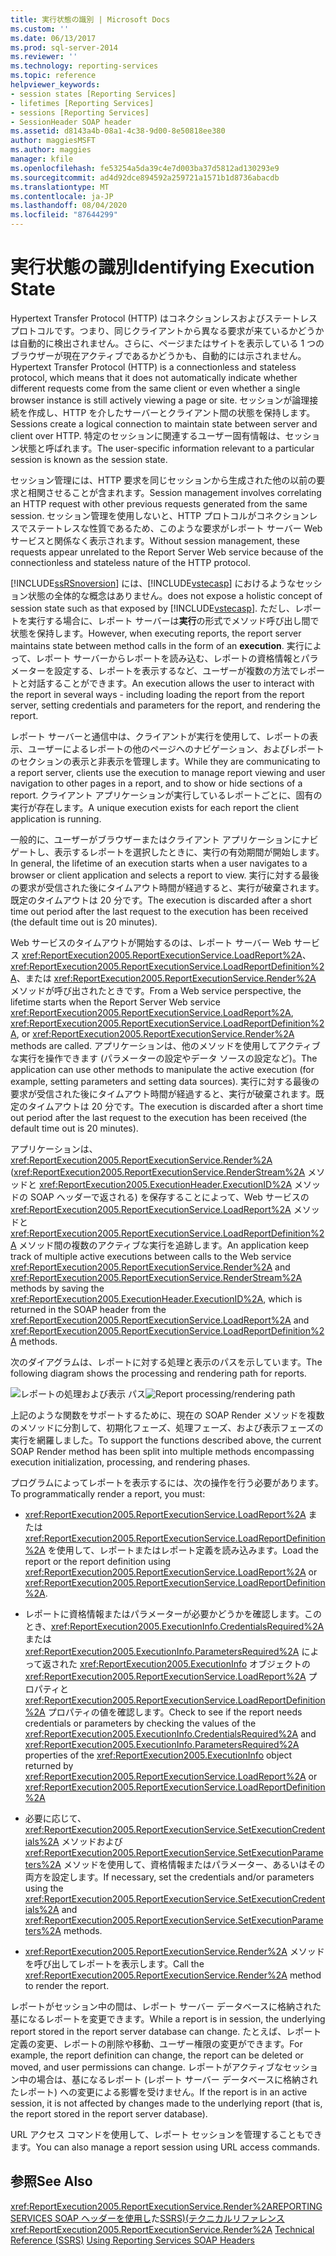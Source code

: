 ```yaml
---
title: 実行状態の識別 | Microsoft Docs
ms.custom: ''
ms.date: 06/13/2017
ms.prod: sql-server-2014
ms.reviewer: ''
ms.technology: reporting-services
ms.topic: reference
helpviewer_keywords:
- session states [Reporting Services]
- lifetimes [Reporting Services]
- sessions [Reporting Services]
- SessionHeader SOAP header
ms.assetid: d8143a4b-08a1-4c38-9d00-8e50818ee380
author: maggiesMSFT
ms.author: maggies
manager: kfile
ms.openlocfilehash: fe53254a5da39c4e7d003ba37d5812ad130293e9
ms.sourcegitcommit: ad4d92dce894592a259721a1571b1d8736abacdb
ms.translationtype: MT
ms.contentlocale: ja-JP
ms.lasthandoff: 08/04/2020
ms.locfileid: "87644299"
---
```

# <a name="identifying-execution-state"></a><span data-ttu-id="ab247-102">実行状態の識別</span><span class="sxs-lookup"><span data-stu-id="ab247-102">Identifying Execution State</span></span>
  <span data-ttu-id="ab247-103">Hypertext Transfer Protocol (HTTP) はコネクションレスおよびステートレス プロトコルです。つまり、同じクライアントから異なる要求が来ているかどうかは自動的に検出されません。さらに、ページまたはサイトを表示している 1 つのブラウザーが現在アクティブであるかどうかも、自動的には示されません。</span><span class="sxs-lookup"><span data-stu-id="ab247-103">Hypertext Transfer Protocol (HTTP) is a connectionless and stateless protocol, which means that it does not automatically indicate whether different requests come from the same client or even whether a single browser instance is still actively viewing a page or site.</span></span> <span data-ttu-id="ab247-104">セッションが論理接続を作成し、HTTP を介したサーバーとクライアント間の状態を保持します。</span><span class="sxs-lookup"><span data-stu-id="ab247-104">Sessions create a logical connection to maintain state between server and client over HTTP.</span></span> <span data-ttu-id="ab247-105">特定のセッションに関連するユーザー固有情報は、セッション状態と呼ばれます。</span><span class="sxs-lookup"><span data-stu-id="ab247-105">The user-specific information relevant to a particular session is known as the session state.</span></span>

 <span data-ttu-id="ab247-106">セッション管理には、HTTP 要求を同じセッションから生成された他の以前の要求と相関させることが含まれます。</span><span class="sxs-lookup"><span data-stu-id="ab247-106">Session management involves correlating an HTTP request with other previous requests generated from the same session.</span></span> <span data-ttu-id="ab247-107">セッション管理を使用しないと、HTTP プロトコルがコネクションレスでステートレスな性質であるため、このような要求がレポート サーバー Web サービスと関係なく表示されます。</span><span class="sxs-lookup"><span data-stu-id="ab247-107">Without session management, these requests appear unrelated to the Report Server Web service because of the connectionless and stateless nature of the HTTP protocol.</span></span>

 [!INCLUDE[ssRSnoversion](../../includes/ssrsnoversion-md.md)] <span data-ttu-id="ab247-108">には、[!INCLUDE[vstecasp](../../includes/vstecasp-md.md)] におけるようなセッション状態の全体的な概念はありません。</span><span class="sxs-lookup"><span data-stu-id="ab247-108">does not expose a holistic concept of session state such as that exposed by [!INCLUDE[vstecasp](../../includes/vstecasp-md.md)].</span></span> <span data-ttu-id="ab247-109">ただし、レポートを実行する場合に、レポート サーバーは**実行**の形式でメソッド呼び出し間で状態を保持します。</span><span class="sxs-lookup"><span data-stu-id="ab247-109">However, when executing reports, the report server maintains state between method calls in the form of an **execution**.</span></span> <span data-ttu-id="ab247-110">実行によって、レポート サーバーからレポートを読み込む、レポートの資格情報とパラメーターを設定する、レポートを表示するなど、ユーザーが複数の方法でレポートと対話することができます。</span><span class="sxs-lookup"><span data-stu-id="ab247-110">An execution allows the user to interact with the report in several ways - including loading the report from the report server, setting credentials and parameters for the report, and rendering the report.</span></span>

 <span data-ttu-id="ab247-111">レポート サーバーと通信中は、クライアントが実行を使用して、レポートの表示、ユーザーによるレポートの他のページへのナビゲーション、およびレポートのセクションの表示と非表示を管理します。</span><span class="sxs-lookup"><span data-stu-id="ab247-111">While they are communicating to a report server, clients use the execution to manage report viewing and user navigation to other pages in a report, and to show or hide sections of a report.</span></span> <span data-ttu-id="ab247-112">クライアント アプリケーションが実行しているレポートごとに、固有の実行が存在します。</span><span class="sxs-lookup"><span data-stu-id="ab247-112">A unique execution exists for each report the client application is running.</span></span>

 <span data-ttu-id="ab247-113">一般的に、ユーザーがブラウザーまたはクライアント アプリケーションにナビゲートし、表示するレポートを選択したときに、実行の有効期間が開始します。</span><span class="sxs-lookup"><span data-stu-id="ab247-113">In general, the lifetime of an execution starts when a user navigates to a browser or client application and selects a report to view.</span></span> <span data-ttu-id="ab247-114">実行に対する最後の要求が受信された後にタイムアウト時間が経過すると、実行が破棄されます。既定のタイムアウトは 20 分です。</span><span class="sxs-lookup"><span data-stu-id="ab247-114">The execution is discarded after a short time out period after the last request to the execution has been received (the default time out is 20 minutes).</span></span>

 <span data-ttu-id="ab247-115">Web サービスのタイムアウトが開始するのは、レポート サーバー Web サービス <xref:ReportExecution2005.ReportExecutionService.LoadReport%2A>、<xref:ReportExecution2005.ReportExecutionService.LoadReportDefinition%2A>、または <xref:ReportExecution2005.ReportExecutionService.Render%2A> メソッドが呼び出されたときです。</span><span class="sxs-lookup"><span data-stu-id="ab247-115">From a Web service perspective, the lifetime starts when the Report Server Web service <xref:ReportExecution2005.ReportExecutionService.LoadReport%2A>, <xref:ReportExecution2005.ReportExecutionService.LoadReportDefinition%2A>, or <xref:ReportExecution2005.ReportExecutionService.Render%2A> methods are called.</span></span> <span data-ttu-id="ab247-116">アプリケーションは、他のメソッドを使用してアクティブな実行を操作できます (パラメーターの設定やデータ ソースの設定など)。</span><span class="sxs-lookup"><span data-stu-id="ab247-116">The application can use other methods to manipulate the active execution (for example, setting parameters and setting data sources).</span></span> <span data-ttu-id="ab247-117">実行に対する最後の要求が受信された後にタイムアウト時間が経過すると、実行が破棄されます。既定のタイムアウトは 20 分です。</span><span class="sxs-lookup"><span data-stu-id="ab247-117">The execution is discarded after a short time out period after the last request to the execution has been received (the default time out is 20 minutes).</span></span>

 <span data-ttu-id="ab247-118">アプリケーションは、<xref:ReportExecution2005.ReportExecutionService.Render%2A> (<xref:ReportExecution2005.ReportExecutionService.RenderStream%2A> メソッドと <xref:ReportExecution2005.ExecutionHeader.ExecutionID%2A> メソッドの SOAP ヘッダーで返される) を保存することによって、Web サービスの <xref:ReportExecution2005.ReportExecutionService.LoadReport%2A> メソッドと <xref:ReportExecution2005.ReportExecutionService.LoadReportDefinition%2A> メソッド間の複数のアクティブな実行を追跡します。</span><span class="sxs-lookup"><span data-stu-id="ab247-118">An application keep track of multiple active executions between calls to the Web service <xref:ReportExecution2005.ReportExecutionService.Render%2A> and <xref:ReportExecution2005.ReportExecutionService.RenderStream%2A> methods by saving the <xref:ReportExecution2005.ExecutionHeader.ExecutionID%2A>, which is returned in the SOAP header from the <xref:ReportExecution2005.ReportExecutionService.LoadReport%2A> and <xref:ReportExecution2005.ReportExecutionService.LoadReportDefinition%2A> methods.</span></span>

 <span data-ttu-id="ab247-119">次のダイアグラムは、レポートに対する処理と表示のパスを示しています。</span><span class="sxs-lookup"><span data-stu-id="ab247-119">The following diagram shows the processing and rendering path for reports.</span></span>

 <span data-ttu-id="ab247-120">![レポートの処理および表示 パス](../../../2014/reporting-services/media/rs-render-process-diagram.gif "レポートの処理および表示パス")</span><span class="sxs-lookup"><span data-stu-id="ab247-120">![Report processing/rendering path](../../../2014/reporting-services/media/rs-render-process-diagram.gif "Report processing/rendering path")</span></span>

 <span data-ttu-id="ab247-121">上記のような関数をサポートするために、現在の SOAP Render メソッドを複数のメソッドに分割して、初期化フェーズ、処理フェーズ、および表示フェーズの実行を網羅しました。</span><span class="sxs-lookup"><span data-stu-id="ab247-121">To support the functions described above, the current SOAP Render method has been split into multiple methods encompassing execution initialization, processing, and rendering phases.</span></span>

 <span data-ttu-id="ab247-122">プログラムによってレポートを表示するには、次の操作を行う必要があります。</span><span class="sxs-lookup"><span data-stu-id="ab247-122">To programmatically render a report, you must:</span></span>

-   <span data-ttu-id="ab247-123"><xref:ReportExecution2005.ReportExecutionService.LoadReport%2A> または <xref:ReportExecution2005.ReportExecutionService.LoadReportDefinition%2A> を使用して、レポートまたはレポート定義を読み込みます。</span><span class="sxs-lookup"><span data-stu-id="ab247-123">Load the report or the report definition using <xref:ReportExecution2005.ReportExecutionService.LoadReport%2A> or <xref:ReportExecution2005.ReportExecutionService.LoadReportDefinition%2A>.</span></span>

-   <span data-ttu-id="ab247-124">レポートに資格情報またはパラメーターが必要かどうかを確認します。このとき、<xref:ReportExecution2005.ExecutionInfo.CredentialsRequired%2A> または <xref:ReportExecution2005.ExecutionInfo.ParametersRequired%2A> によって返された <xref:ReportExecution2005.ExecutionInfo> オブジェクトの <xref:ReportExecution2005.ReportExecutionService.LoadReport%2A> プロパティと <xref:ReportExecution2005.ReportExecutionService.LoadReportDefinition%2A> プロパティの値を確認します。</span><span class="sxs-lookup"><span data-stu-id="ab247-124">Check to see if the report needs credentials or parameters by checking the values of the <xref:ReportExecution2005.ExecutionInfo.CredentialsRequired%2A> and <xref:ReportExecution2005.ExecutionInfo.ParametersRequired%2A> properties of the <xref:ReportExecution2005.ExecutionInfo> object returned by <xref:ReportExecution2005.ReportExecutionService.LoadReport%2A> or <xref:ReportExecution2005.ReportExecutionService.LoadReportDefinition%2A></span></span>

-   <span data-ttu-id="ab247-125">必要に応じて、<xref:ReportExecution2005.ReportExecutionService.SetExecutionCredentials%2A> メソッドおよび <xref:ReportExecution2005.ReportExecutionService.SetExecutionParameters%2A> メソッドを使用して、資格情報またはパラメーター、あるいはその両方を設定します。</span><span class="sxs-lookup"><span data-stu-id="ab247-125">If necessary, set the credentials and/or parameters using the <xref:ReportExecution2005.ReportExecutionService.SetExecutionCredentials%2A> and <xref:ReportExecution2005.ReportExecutionService.SetExecutionParameters%2A> methods.</span></span>

-   <span data-ttu-id="ab247-126"><xref:ReportExecution2005.ReportExecutionService.Render%2A> メソッドを呼び出してレポートを表示します。</span><span class="sxs-lookup"><span data-stu-id="ab247-126">Call the <xref:ReportExecution2005.ReportExecutionService.Render%2A> method to render the report.</span></span>

 <span data-ttu-id="ab247-127">レポートがセッション中の間は、レポート サーバー データベースに格納された基になるレポートを変更できます。</span><span class="sxs-lookup"><span data-stu-id="ab247-127">While a report is in session, the underlying report stored in the report server database can change.</span></span> <span data-ttu-id="ab247-128">たとえば、レポート定義の変更、レポートの削除や移動、ユーザー権限の変更ができます。</span><span class="sxs-lookup"><span data-stu-id="ab247-128">For example, the report definition can change, the report can be deleted or moved, and user permissions can change.</span></span> <span data-ttu-id="ab247-129">レポートがアクティブなセッション中の場合は、基になるレポート (レポート サーバー データベースに格納されたレポート) への変更による影響を受けません。</span><span class="sxs-lookup"><span data-stu-id="ab247-129">If the report is in an active session, it is not affected by changes made to the underlying report (that is, the report stored in the report server database).</span></span>

 <span data-ttu-id="ab247-130">URL アクセス コマンドを使用して、レポート セッションを管理することもできます。</span><span class="sxs-lookup"><span data-stu-id="ab247-130">You can also manage a report session using URL access commands.</span></span>

## <a name="see-also"></a><span data-ttu-id="ab247-131">参照</span><span class="sxs-lookup"><span data-stu-id="ab247-131">See Also</span></span>
 <span data-ttu-id="ab247-132"><xref:ReportExecution2005.ReportExecutionService.Render%2A>[REPORTING SERVICES SOAP ヘッダーを使用し](../report-server-web-service-net-framework-soap-headers/using-reporting-services-soap-headers.md)た[SSRS&#41;&#40;テクニカルリファレンス](../../../2014/reporting-services/technical-reference-ssrs.md)</span><span class="sxs-lookup"><span data-stu-id="ab247-132"><xref:ReportExecution2005.ReportExecutionService.Render%2A> [Technical Reference &#40;SSRS&#41;](../../../2014/reporting-services/technical-reference-ssrs.md) [Using Reporting Services SOAP Headers](../report-server-web-service-net-framework-soap-headers/using-reporting-services-soap-headers.md)</span></span>


